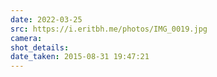 ```yaml
---
date: 2022-03-25
src: https://i.eritbh.me/photos/IMG_0019.jpg
camera:
shot_details:
date_taken: 2015-08-31 19:47:21
---
```

